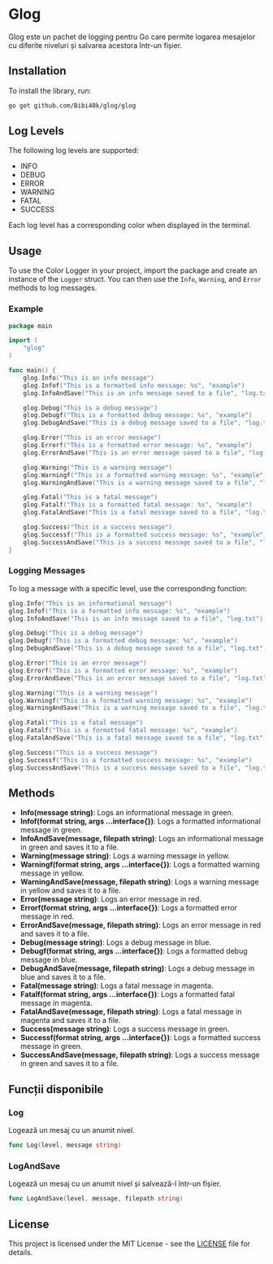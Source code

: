 # Glog

Glog este un pachet de logging pentru Go care permite logarea mesajelor cu diferite niveluri și salvarea acestora într-un fișier.

## Installation

To install the library, run:

```sh
go get github.com/Bibi40k/glog/glog
```

## Log Levels

The following log levels are supported:

- INFO
- DEBUG
- ERROR
- WARNING
- FATAL
- SUCCESS

Each log level has a corresponding color when displayed in the terminal.

## Usage

To use the Color Logger in your project, import the package and create an instance of the `Logger` struct. You can then use the `Info`, `Warning`, and `Error` methods to log messages.

### Example

```go
package main

import (
    "glog"
)

func main() {
    glog.Info("This is an info message")
    glog.Infof("This is a formatted info message: %s", "example")
    glog.InfoAndSave("This is an info message saved to a file", "log.txt")

    glog.Debug("This is a debug message")
    glog.Debugf("This is a formatted debug message: %s", "example")
    glog.DebugAndSave("This is a debug message saved to a file", "log.txt")

    glog.Error("This is an error message")
    glog.Errorf("This is a formatted error message: %s", "example")
    glog.ErrorAndSave("This is an error message saved to a file", "log.txt")

    glog.Warning("This is a warning message")
    glog.Warningf("This is a formatted warning message: %s", "example")
    glog.WarningAndSave("This is a warning message saved to a file", "log.txt")

    glog.Fatal("This is a fatal message")
    glog.Fatalf("This is a formatted fatal message: %s", "example")
    glog.FatalAndSave("This is a fatal message saved to a file", "log.txt")

    glog.Success("This is a success message")
    glog.Successf("This is a formatted success message: %s", "example")
    glog.SuccessAndSave("This is a success message saved to a file", "log.txt")
}
```

### Logging Messages

To log a message with a specific level, use the corresponding function:

```go
glog.Info("This is an informational message")
glog.Infof("This is a formatted info message: %s", "example")
glog.InfoAndSave("This is an info message saved to a file", "log.txt")

glog.Debug("This is a debug message")
glog.Debugf("This is a formatted debug message: %s", "example")
glog.DebugAndSave("This is a debug message saved to a file", "log.txt")

glog.Error("This is an error message")
glog.Errorf("This is a formatted error message: %s", "example")
glog.ErrorAndSave("This is an error message saved to a file", "log.txt")

glog.Warning("This is a warning message")
glog.Warningf("This is a formatted warning message: %s", "example")
glog.WarningAndSave("This is a warning message saved to a file", "log.txt")

glog.Fatal("This is a fatal message")
glog.Fatalf("This is a formatted fatal message: %s", "example")
glog.FatalAndSave("This is a fatal message saved to a file", "log.txt")

glog.Success("This is a success message")
glog.Successf("This is a formatted success message: %s", "example")
glog.SuccessAndSave("This is a success message saved to a file", "log.txt")
```

## Methods

- **Info(message string)**: Logs an informational message in green.
- **Infof(format string, args ...interface{})**: Logs a formatted informational message in green.
- **InfoAndSave(message, filepath string)**: Logs an informational message in green and saves it to a file.
- **Warning(message string)**: Logs a warning message in yellow.
- **Warningf(format string, args ...interface{})**: Logs a formatted warning message in yellow.
- **WarningAndSave(message, filepath string)**: Logs a warning message in yellow and saves it to a file.
- **Error(message string)**: Logs an error message in red.
- **Errorf(format string, args ...interface{})**: Logs a formatted error message in red.
- **ErrorAndSave(message, filepath string)**: Logs an error message in red and saves it to a file.
- **Debug(message string)**: Logs a debug message in blue.
- **Debugf(format string, args ...interface{})**: Logs a formatted debug message in blue.
- **DebugAndSave(message, filepath string)**: Logs a debug message in blue and saves it to a file.
- **Fatal(message string)**: Logs a fatal message in magenta.
- **Fatalf(format string, args ...interface{})**: Logs a formatted fatal message in magenta.
- **FatalAndSave(message, filepath string)**: Logs a fatal message in magenta and saves it to a file.
- **Success(message string)**: Logs a success message in green.
- **Successf(format string, args ...interface{})**: Logs a formatted success message in green.
- **SuccessAndSave(message, filepath string)**: Logs a success message in green and saves it to a file.

## Funcții disponibile

### Log

Logează un mesaj cu un anumit nivel.

```go
func Log(level, message string)
```

### LogAndSave

Logează un mesaj cu un anumit nivel și salvează-l într-un fișier.

```go
func LogAndSave(level, message, filepath string)
```

## License

This project is licensed under the MIT License - see the [LICENSE](LICENSE) file for details.